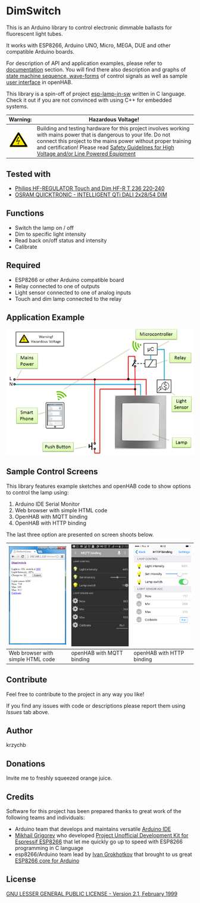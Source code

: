 # DimSwitch

This is an Arduino library to control electronic dimmable ballasts for fluorescent light tubes.

It works with ESP8266, Arduino UNO, Micro, MEGA, DUE and other compatible Arduino boards.

For description of API and application examples, please refer to [documentation](extras/) section. You will find there also description and graphs of [state machine sequence, wave-forms](extras/sms-and-wvf.md) of control signals as well as sample [user interface](examples/openhab) in openHAB.

This library is a spin-off of project [esp-lamp-in-sw](https://github.com/krzychb/esp-lamp-in-sw) written in C language. Check it out if  you are not convinced with using C++ for embedded systems.

| **Warning:**  | **Hazardous Voltage!** |
| --- | --- |
| ![Hazardous Voltage Warning](extras/pictures/hazardous-voltage-warning-label.png) |  Building and testing hardware for this project involves working with mains power that is dangerous to your life. Do not connect this project to the mains power without proper training and certification! Please read [Safety Guidelines for High Voltage and/or Line Powered Equipment](http://www.repairfaq.org/REPAIR/F_safety.html) |


## Tested with

* [Philips HF-REGULATOR Touch and Dim HF-R T 236 220-240](extras/pictures/PHILIPS-HF-REGULATOR-TOUCH-a-DALI-18-58w-T8-1-a-2-LAMPS.pdf)
* [OSRAM QUICKTRONIC - INTELLIGENT QTi DALI 2x28/54 DIM](extras/pictures/data-sheet-for-product-families-osram-qti-dali-dim.pdf)


## Functions

* Switch the lamp on / off
* Dim to specific light intensity
* Read back on/off status and intensity
* Calibrate


## Required

* ESP8266 or other Arduino compatible board
* Relay connected to one of outputs
* Light sensor connected to one of analog inputs
* Touch and dim lamp connected to the relay


## Application Example

![DimSwitch Application Example](extras/pictures/application-example.png)


## Sample Control Screens

This library features example sketches and openHAB code to show options to control the lamp using:
  1. Arduino IDE Serial Monitor
  2. Web browser with simple HTML code
  3. OpenHAB with MQTT binding
  4. OpenHAB with HTTP binding

The last three option are presented on screen shoots below.

| ![Web browser with simple HTML code](extras/pictures/dimswitch-tester-browser.png) | ![openHAB with MQTT binding](extras/pictures/openhab-mqtt-binding-android.png) | ![openHAB with HTTP binding](extras/pictures/openhab-http-binding-iphone.png) |
| --- | --- | --- |
| Web browser with simple HTML code | openHAB with MQTT binding | openHAB with HTTP binding |


## Contribute

Feel free to contribute to the project in any way you like! 

If you find any issues with code or descriptions please report them using *Issues* tab above. 


## Author

krzychb


## Donations

Invite me to freshly squeezed orange juice.


## Credits

Software for this project has been prepared thanks to great work of the following teams and individuals:
* Arduino team that develops and maintains versatile [Arduino IDE](https://www.arduino.cc/)
* [Mikhail Grigorev](https://github.com/CHERTS) who developed [Project Unofficial Development Kit for Espressif ESP8266](http://programs74.ru/udkew-en.html) that let me quickly go up to speed with ESP8266 programming in C language 
* esp8266/Arduino team lead by [Ivan Grokhotkov](https://twitter.com/i_grr) that brought to us great [ESP8266 core for Arduino](https://github.com/esp8266/Arduino)


## License

[GNU LESSER GENERAL PUBLIC LICENSE - Version 2.1, February 1999](LICENSE)
